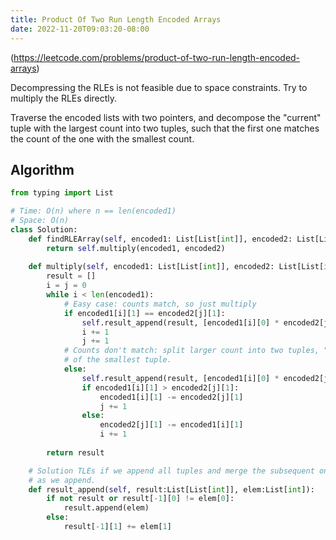```yaml
---
title: Product Of Two Run Length Encoded Arrays
date: 2022-11-20T09:03:20-08:00
---
```


(https://leetcode.com/problems/product-of-two-run-length-encoded-arrays)

Decompressing the RLEs is not feasible due to space constraints. Try to multiply the RLEs directly.

Traverse the encoded lists with two pointers, and decompose the "current" tuple with the largest count into two
tuples, such that the first one matches the count of the one with the smallest count.

## Algorithm

```python
from typing import List

# Time: O(n) where n == len(encoded1)
# Space: O(n)
class Solution:
    def findRLEArray(self, encoded1: List[List[int]], encoded2: List[List[int]]) -> List[List[int]]:
        return self.multiply(encoded1, encoded2)
    
    def multiply(self, encoded1: List[List[int]], encoded2: List[List[int]]) -> List[List[int]]:
        result = []
        i = j = 0
        while i < len(encoded1):
            # Easy case: counts match, so just multiply
            if encoded1[i][1] == encoded2[j][1]:
                self.result_append(result, [encoded1[i][0] * encoded2[j][0], encoded1[i][1]])
                i += 1
                j += 1
            # Counts don't match: split larger count into two tuples, "append" the first one and advance the pointer
            # of the smallest tuple.
            else:
                self.result_append(result, [encoded1[i][0] * encoded2[j][0], min(encoded1[i][1], encoded2[j][1])])
                if encoded1[i][1] > encoded2[j][1]:
                    encoded1[i][1] -= encoded2[j][1]
                    j += 1 
                else:
                    encoded2[j][1] -= encoded1[i][1]
                    i += 1
        
        return result

    # Solution TLEs if we append all tuples and merge the subsequent ones with the same number later, so we must merge
    # as we append.
    def result_append(self, result:List[List[int]], elem:List[int]):
        if not result or result[-1][0] != elem[0]:
            result.append(elem)
        else:
            result[-1][1] += elem[1] 

```


